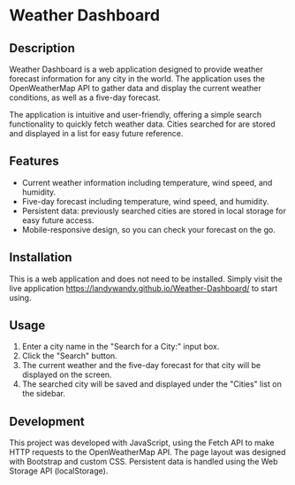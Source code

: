 # Weather Dashboard

## Description

Weather Dashboard is a web application designed to provide weather forecast information for any city in the world. The application uses the OpenWeatherMap API to gather data and display the current weather conditions, as well as a five-day forecast.

The application is intuitive and user-friendly, offering a simple search functionality to quickly fetch weather data. Cities searched for are stored and displayed in a list for easy future reference. 

## Features

- Current weather information including temperature, wind speed, and humidity.
- Five-day forecast including temperature, wind speed, and humidity.
- Persistent data: previously searched cities are stored in local storage for easy future access.
- Mobile-responsive design, so you can check your forecast on the go.

## Installation

This is a web application and does not need to be installed. Simply visit the live application https://landywandy.github.io/Weather-Dashboard/ to start using.

## Usage

1. Enter a city name in the "Search for a City:" input box.
2. Click the "Search" button.
3. The current weather and the five-day forecast for that city will be displayed on the screen.
4. The searched city will be saved and displayed under the "Cities" list on the sidebar.

## Development

This project was developed with JavaScript, using the Fetch API to make HTTP requests to the OpenWeatherMap API. The page layout was designed with Bootstrap and custom CSS. Persistent data is handled using the Web Storage API (localStorage).
